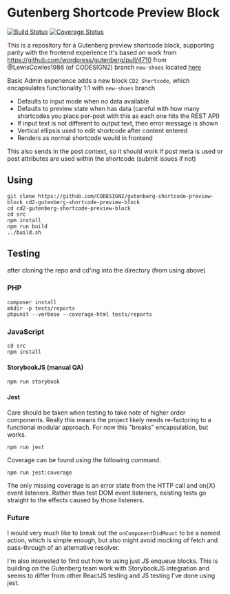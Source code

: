# Gutenberg Shortcode Preview Block

[![Build Status](https://travis-ci.org/CODESIGN2/gutenberg-shortcode-preview-block.svg?branch=main)](https://travis-ci.org/CODESIGN2/gutenberg-shortcode-preview-block)
[![Coverage Status](https://coveralls.io/repos/github/CODESIGN2/gutenberg-shortcode-preview-block/badge.svg?branch=main)](https://coveralls.io/github/CODESIGN2/gutenberg-shortcode-preview-block?branch=main)


This is a repository for a Gutenberg preview shortcode block, supporting parity with the frontend experience
It's based on work from https://github.com/wordpress/gutenberg/pull/4710 from @LewisCowles1986 (of CODESIGN2)
branch `new-shoes` located [here](https://github.com/Lewiscowles1986/gutenberg/tree/new-shoes)

Basic Admin experience adds a new block `CD2 Shortcode`, which encapsulates functionality 1:1 with `new-shoes` branch

* Defaults to input mode when no data available
* Defaults to preview state when has data (careful with how many shortcodes you place per-post with this as each one hits the REST API)
* If input text is not different to output text, then error message is shown
* Vertical ellipsis used to edit shortcode after content entered
* Renders as normal shortcode would in frontend

This also sends in the post context, so it should work if post meta is used or post attributes are used within the shortcode (submit issues if not)

## Using

```
git clone https://github.com/CODESIGN2/gutenberg-shortcode-preview-block cd2-gutenberg-shortcode-preview-block
cd cd2-gutenberg-shortcode-preview-block
cd src
npm install
npm run build
../build.sh
```

## Testing

after cloning the repo and cd'ing into the directory (from using above)

### PHP

```
composer install
mkdir -p tests/reports
phpunit --verbose --coverage-html tests/reports
```

### JavaScript

```
cd src
npm install
```

#### StorybookJS (manual QA)

```
npm run storybook
```

#### Jest

Care should be taken when testing to take note of higher order components. Really this means the project likely needs re-factoring to a functional modular approach. For now this "breaks" encapsulation, but works.

```
npm run jest
```

Coverage can be found using the following command.

```
npm run jest:coverage
```

The only missing coverage is an error state from the HTTP call and on{X} event listeners. Rather than test DOM event listeners, existing tests go straight to the effects caused by those listeners.

### Future

I would very much like to break out the `onComponentDidMount` to be a named action, which is simple enough, but also might avoid mocking of fetch and pass-through of an alternative resolver.

I'm also interested to find out how to using just JS enqueue blocks. This is building on the Gutenberg team work with StorybookJS integration and seems to differ from other ReactJS testing and JS testing I've done using jest.
